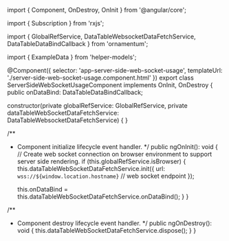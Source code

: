 import { Component, OnDestroy, OnInit } from '@angular/core';

import { Subscription } from 'rxjs';

import {
  GlobalRefService,
  DataTableWebsocketDataFetchService,
  DataTableDataBindCallback
} from 'ornamentum';

import { ExampleData } from 'helper-models';

@Component({
  selector: 'app-server-side-web-socket-usage',
  templateUrl: './server-side-web-socket-usage.component.html'
})
export class ServerSideWebSocketUsageComponent implements OnInit, OnDestroy {
  public onDataBind: DataTableDataBindCallback;

  constructor(private globalRefService: GlobalRefService,
              private dataTableWebSocketDataFetchService: DataTableWebsocketDataFetchService<ExampleData>) {
  }

  /**
   * Component initialize lifecycle event handler.
   */
  public ngOnInit(): void {
    // Create web socket connection on browser environment to support server side rendering.
    if (this.globalRefService.isBrowser) {
      this.dataTableWebSocketDataFetchService.init({
        url: `wss://${window.location.hostname}` // web socket endpoint
      });

      this.onDataBind = this.dataTableWebSocketDataFetchService.onDataBind();
    }
  }

  /**
   * Component destroy lifecycle event handler.
   */
  public ngOnDestroy(): void {
    this.dataTableWebSocketDataFetchService.dispose();
  }
}
